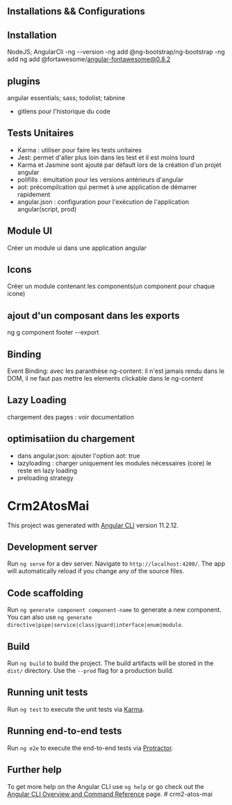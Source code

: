 ## Installations && Configurations

## Installation

NodeJS; AngularCli
-ng --version
-ng add @ng-bootstrap/ng-bootstrap
-ng add ng add @fortawesome/angular-fontawesome@0.8.2

## plugins

angular essentials; sass; todolist; tabnine
- gitlens pour l'historique du code

## Tests Unitaires
- Karma : utiliser pour faire les tests unitaires
- Jest: permet d'aller plus loin dans les test et il est moins lourd
- Karma et Jasmine sont ajouté par défault lors de la création d'un projet angular
- polifills : émultation pour les versions antérieurs d'angular
- aot: précompilcation qui permet à une application de démarrer rapidement
- angular.json : configuration pour l'exécution de l'application angular(script, prod)

## Module UI
Créer un module ui dans une application angular

## Icons
Créer un module contenant les components(un component pour chaque icone)

## ajout d'un composant dans les exports
ng g component footer --export

## Binding
Event Binding: avec les paranthèse
ng-content: il n'est jamais rendu dans le DOM, il ne faut pas mettre les elements clickable dans le ng-content

## Lazy Loading
chargement des pages : voir documentation

## optimisatiion du chargement
- dans angular.json: ajouter l'option aot: true
- lazyloading : charger uniquement les modules nécessaires (core)
le reste en lazy loading
- preloading strategy
# Crm2AtosMai

This project was generated with [Angular CLI](https://github.com/angular/angular-cli) version 11.2.12.

## Development server

Run `ng serve` for a dev server. Navigate to `http://localhost:4200/`. The app will automatically reload if you change any of the source files.

## Code scaffolding

Run `ng generate component component-name` to generate a new component. You can also use `ng generate directive|pipe|service|class|guard|interface|enum|module`.

## Build

Run `ng build` to build the project. The build artifacts will be stored in the `dist/` directory. Use the `--prod` flag for a production build.

## Running unit tests

Run `ng test` to execute the unit tests via [Karma](https://karma-runner.github.io).

## Running end-to-end tests

Run `ng e2e` to execute the end-to-end tests via [Protractor](http://www.protractortest.org/).

## Further help

To get more help on the Angular CLI use `ng help` or go check out the [Angular CLI Overview and Command Reference](https://angular.io/cli) page.
#   c r m 2 - a t o s - m a i 
 
 
